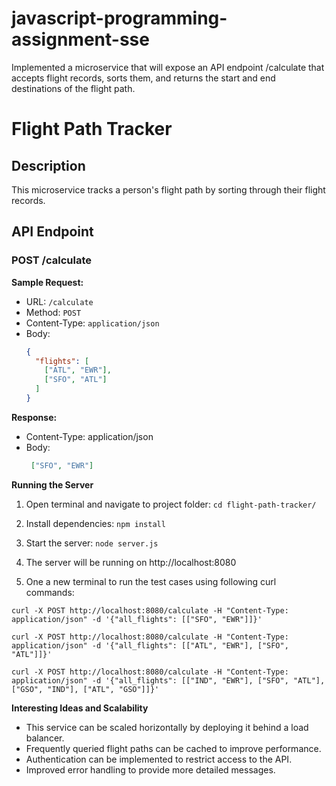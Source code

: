 # javascript-programming-assignment-sse
Implemented a microservice that will expose an API endpoint /calculate that accepts flight records, sorts them, and returns the start and end destinations of the flight path.

# Flight Path Tracker

## Description

This microservice tracks a person's flight path by sorting through their flight records.

## API Endpoint

### POST /calculate

**Sample Request:**

- URL: `/calculate`
- Method: `POST`
- Content-Type: `application/json`
- Body: 
  ```json
  {
    "flights": [
      ["ATL", "EWR"],
      ["SFO", "ATL"]
    ]
  }


**Response:**

- Content-Type: application/json
- Body:
    ```json
     ["SFO", "EWR"]

**Running the Server**

1. Open terminal and navigate to project folder: ```cd flight-path-tracker/```

2. Install dependencies: ```npm install```

3. Start the server: ```node server.js```

4. The server will be running on http://localhost:8080

5. One a new terminal to run the test cases using following curl commands:
```
curl -X POST http://localhost:8080/calculate -H "Content-Type: application/json" -d '{"all_flights": [["SFO", "EWR"]]}'
```
```
curl -X POST http://localhost:8080/calculate -H "Content-Type: application/json" -d '{"all_flights": [["ATL", "EWR"], ["SFO", "ATL"]]}'
```
```
curl -X POST http://localhost:8080/calculate -H "Content-Type: application/json" -d '{"all_flights": [["IND", "EWR"], ["SFO", "ATL"], ["GSO", "IND"], ["ATL", "GSO"]]}'
```

**Interesting Ideas and Scalability**

- This service can be scaled horizontally by deploying it behind a load balancer.
- Frequently queried flight paths can be cached to improve performance.
- Authentication can be implemented to restrict access to the API.
- Improved error handling to provide more detailed messages.
